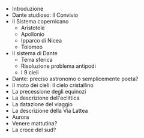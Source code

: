 - Introduzione
- Dante studioso: il Convivio
- Il Sistema copernicano
    - Aristotele
    - Apollonio
    - Ipparco di Nicea
    - Tolomeo
- Il sistema di Dante
    - Terra sferica
    - Risoluzione problema antipodi
    - I 9 cieli
- Dante: preciso astronomo o semplicemente poeta?
- Il moto dei cieli: il cielo cristallino
- La precessione degli equinozi
- La descrizione dell'eclittica
- La datazione del viaggio 
- La descrizione della Via Lattea
- Aurora
- Venere mattutina?
- La croce del sud?
